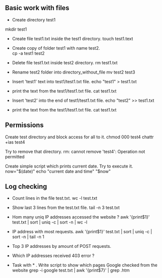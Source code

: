 ## Basic work with files

- Create directory test1

mkdir test1

- Create file test1.txt inside the test1 directory.
touch test1.text

-   Create copy of folder test1 with name test2.  
cp -a test1 test2

-    Delete file test1.txt inside test2 directory.
rm test1.txt

-    Rename test2 folder into directory_without_file
mv test2 test3

-    Insert 'test1' text into test1/test1.txt file.
echo "test1" > test1.txt

-    print the text from the test1/test1.txt file.
cat test1.txt

-    Insert 'test2' into the end of test1/test1.txt file.
echo "test2" >> test1.txt

-    print the text from the test1/test1.txt file.
cat test1.txt

## Permissions

Create test directory and block access for all to it.
chmod 000 test4
chattr +ias test4

Try to remove that directory.
rm: cannot remove 'test4': Operation not permitted

Create simple script which prints current date. Try to execute it.
now="$(date)"
echo "current date and time" "$now"

## Log checking

-  Count lines in the file test.txt.
wc -l test.txt

- Show last 3 lines from the test.txt file. 
tail -n 3 test.txt

-  Hom many uniq IP addresses accessed the website ? 
awk '{print$1}' test.txt | sort | uniq -c | sort -n | wc -l

-  IP address with most requests.
awk '{print$1}' test.txt | sort | uniq -c | sort -n | tail -n 1

-  Top 3 IP addresses by amount of POST requests.


-  Which IP addresses received 403 error ? 


- Task with * . Write script to show which pages Google checked from the website 
grep -i google test.txt | awk '{print$7}' | grep .htm

